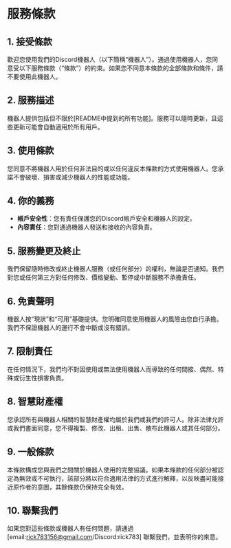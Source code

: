 # 服務條款

## 1. 接受條款

歡迎您使用我們的Discord機器人（以下簡稱“機器人”）。通過使用機器人，您同意受以下服務條款（“條款”）的約束。如果您不同意本條款的全部條款和條件，請不要使用此機器人。

## 2. 服務描述

機器人提供包括但不限於[README中提到的所有功能]。服務可以隨時更新，且這些更新可能會自動適用於所有用戶。

## 3. 使用條款

您同意不將機器人用於任何非法目的或以任何違反本條款的方式使用機器人。您承諾不會破壞、損害或減少機器人的性能或功能。

## 4. 你的義務

- **帳戶安全性**：您有責任保護您的Discord帳戶安全和機器人的設定。
- **內容責任**：您對通過機器人發送和接收的內容負責。

## 5. 服務變更及終止

我們保留隨時修改或終止機器人服務（或任何部分）的權利，無論是否通知。我們對您或任何第三方對任何修改、價格變動、暫停或中斷服務不承擔責任。

## 6. 免責聲明

機器人按“現狀”和“可用”基礎提供。您明確同意使用機器人的風險由您自行承擔。我們不保證機器人的運行不會中斷或沒有錯誤。

## 7. 限制責任

在任何情況下，我們均不對因使用或無法使用機器人而導致的任何間接、偶然、特殊或衍生性損害負責。

## 8. 智慧財產權

您承認所有與機器人相關的智慧財產權均屬於我們或我們的許可人。除非法律允許或我們書面同意，您不得複製、修改、出租、出售、散布此機器人或其任何部分。

## 9. 一般條款

本條款構成您與我們之間關於機器人使用的完整協議。如果本條款的任何部分被認定為無效或不可執行，該部分將以符合適用法律的方式進行解釋，以反映盡可能接近原作者的意圖，其餘條款仍保持完全有效。

## 10. 聯繫我們

如果您對這些條款或機器人有任何問題，請通過 [email:rick783156@gmail.com/Discord:rick783] 聯繫我們，並表明你的來意。